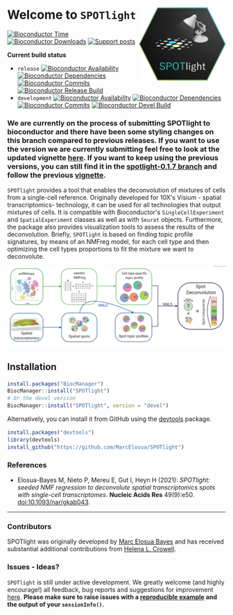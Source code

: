 # Welcome to `SPOTlight` <img src="inst/extdata/SPOTlight.png" width="200" align="right"/>

[![Bioconductor Time](https://bioconductor.org/shields/years-in-bioc/SPOTlight.svg)](https://bioconductor.org/packages/release/bioc/html/SPOTlight.html "How long has SPOTlight been in a release of Bioconductor")
[![Bioconductor Downloads](https://bioconductor.org/shields/downloads/release/SPOTlight.svg)](https://bioconductor.org/packages/stats/bioc/SPOTlight/ "Ranking by number of downloads. A lower number means the package is downloaded more frequently. Determined within a package type (software, experiment, annotation, workflow) and uses the number of distinct IPs for the last 12 months")
[![Support posts](https://bioconductor.org/shields/posts/SPOTlight.svg)](https://support.bioconductor.org/t/SPOTlight/ "Support site activity for SPOTlight, last 6 months: tagged questions/avg. answers per question/avg. comments per question/accepted answers, or 0 if no tagged posts.")

**Current build status**
- `release` [![Bioconductor Availability](https://bioconductor.org/shields/availability/3.11/SPOTlight.svg)](https://bioconductor.org/packages/release/bioc/html/SPOTlight.html#archives "Whether SPOTlight release is available on all platforms") 
[![Bioconductor Dependencies](https://bioconductor.org/shields/dependencies/release/SPOTlight.svg)](https://bioconductor.org/packages/release/bioc/html/SPOTlight.html#since "Number of recursive dependencies needed to install package")
[![Bioconductor Commits](https://bioconductor.org/shields/lastcommit/release/bioc/SPOTlight.svg)](https://bioconductor.org/checkResults/devel/bioc-LATEST/SPOTlight "Time since last commit, possible values: today, < 1 week, < 1 month, < 3 months, since release, before release")
[![Bioconductor Release Build](https://bioconductor.org/shields/build/release/bioc/SPOTlight.svg)](https://bioconductor.org/checkResults/release/bioc-LATEST/SPOTlight/ "Bioconductor release build")
- `development` [![Bioconductor Availability](https://bioconductor.org/shields/availability/3.14/SPOTlight.svg)](https://bioconductor.org/packages/devel/bioc/html/SPOTlight.html#archives "Whether SPOTlight devel is available on all platforms") 
[![Bioconductor Dependencies](https://bioconductor.org/shields/dependencies/devel/SPOTlight.svg)](https://bioconductor.org/packages/devel/bioc/html/SPOTlight.html#since "Number of recursive dependencies needed to install package")
[![Bioconductor Commits](https://bioconductor.org/shields/lastcommit/devel/bioc/SPOTlight.svg)](https://bioconductor.org/checkResults/devel/bioc-LATEST/SPOTlight "Time since last commit, possible values: today, < 1 week, < 1 month, < 3 months, since release, before release")
[![Bioconductor Devel Build](https://bioconductor.org/shields/build/devel/bioc/SPOTlight.svg)](https://bioconductor.org/checkResults/devel/bioc-LATEST/SPOTlight/ "Bioconductor devel build")

### We are currently on the process of submitting SPOTlight to bioconductor and there have been some styling changes on this branch compared to previous releases. If you want to use the version we are currently submitting feel free to look at the updated vignette [here](https://github.com/MarcElosua/SPOTlight/blob/main/vignettes/SPOTlight_kidney.Rmd). If you want to keep using the previous versions, you can still find it in the [spotlight-0.1.7 branch](https://github.com/MarcElosua/SPOTlight/tree/spotlight-0.1.7) and follow the previous [vignette](https://marcelosua.github.io/SPOTlight/).

`SPOTlight` provides a tool that enables the deconvolution of mixtures of cells from a single-cell reference. Originally developed for 10X's Visium - spatial transcriptomics- technology, it can be used for all technologies that output mixtures of cells. It is compatible with Bioconductor's `SingleCellExperiment` and `SpatialExperiment` classes as well as with `Seurat` objects. Furthermore, the package also provides visualization tools to assess the results of the deconvolution. Briefly, `SPOTlight` is based on finding topic profile signatures, by means of an NMFreg model, for each cell type and then optimizing the cell types proportions to fit the mixture we want to deconvolute.

<img src="vignettes/schematic.png" width="600"/>

## Installation

``` r
install.packages("BiocManager")
BiocManager::install("SPOTlight")
# Or the devel version
BiocManager::install("SPOTlight", version = "devel")
```

Alternatively, you can install it from GitHub using the [devtools](https://github.com/hadley/devtools) package.

``` r
install.packages("devtools")
library(devtools)
install_github("https://github.com/MarcElosua/SPOTlight")
```

### References

-   Elosua-Bayes M, Nieto P, Mereu E, Gut I, Heyn H (2021): *SPOTlight: seeded NMF regression to deconvolute spatial transcriptomics spots with single-cell transcriptomes*. **Nucleic Acids Res** 49(9):e50. <doi:10.1093/nar/gkab043>.

------------------------------------------------------------------------

### Contributors

SPOTlight was originally developed by [Marc Elosua Bayes](https://github.com/MarcElosua/) and has received substantial additional contributions from [Helena L. Crowell](https://github.com/HelenaLC).

### Issues - Ideas?

`SPOTlight` is still under active development. We greatly welcome (and highly encourage!) all feedback, bug reports and suggestions for improvement [here](https://github.com/MarcElosua/SPOTlight/issues). **Please make sure to raise issues with a [reproducible example](https://www.tidyverse.org/help/) and the output of your `sessionInfo()`.**
